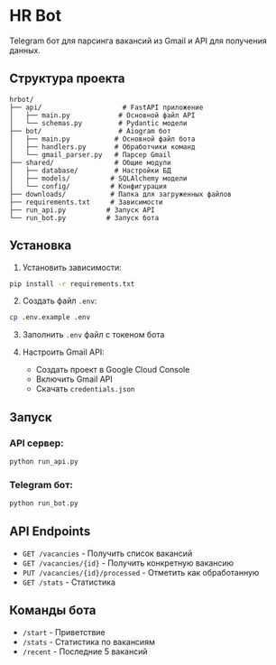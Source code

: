 # HR Bot

Telegram бот для парсинга вакансий из Gmail и API для получения данных.

## Структура проекта

```
hrbot/
├── api/                    # FastAPI приложение
│   ├── main.py            # Основной файл API
│   └── schemas.py         # Pydantic модели
├── bot/                   # Aiogram бот
│   ├── main.py           # Основной файл бота
│   ├── handlers.py       # Обработчики команд
│   └── gmail_parser.py   # Парсер Gmail
├── shared/               # Общие модули
│   ├── database/         # Настройки БД
│   ├── models/          # SQLAlchemy модели
│   └── config/          # Конфигурация
├── downloads/           # Папка для загруженных файлов
├── requirements.txt     # Зависимости
├── run_api.py          # Запуск API
└── run_bot.py          # Запуск бота
```

## Установка

1. Установить зависимости:
```bash
pip install -r requirements.txt
```

2. Создать файл `.env`:
```bash
cp .env.example .env
```

3. Заполнить `.env` файл с токеном бота

4. Настроить Gmail API:
   - Создать проект в Google Cloud Console
   - Включить Gmail API
   - Скачать `credentials.json`

## Запуск

### API сервер:
```bash
python run_api.py
```

### Telegram бот:
```bash
python run_bot.py
```

## API Endpoints

- `GET /vacancies` - Получить список вакансий
- `GET /vacancies/{id}` - Получить конкретную вакансию
- `PUT /vacancies/{id}/processed` - Отметить как обработанную
- `GET /stats` - Статистика

## Команды бота

- `/start` - Приветствие
- `/stats` - Статистика по вакансиям
- `/recent` - Последние 5 вакансий